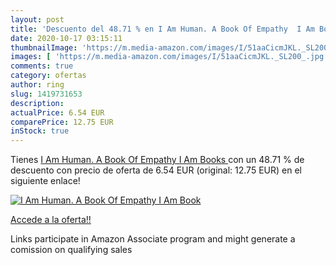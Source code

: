 ```yaml
---
layout: post
title: 'Descuento del 48.71 % en I Am Human. A Book Of Empathy  I Am Book'
date: 2020-10-17 03:15:11
thumbnailImage: 'https://m.media-amazon.com/images/I/51aaCicmJKL._SL200_.jpg'
images: [ 'https://m.media-amazon.com/images/I/51aaCicmJKL._SL200_.jpg' ]
comments: true
category: ofertas
author: ring
slug: 1419731653
description:
actualPrice: 6.54 EUR
comparePrice: 12.75 EUR
inStock: true
---
```


Tienes [I Am Human. A Book Of Empathy  I Am Books ](https://www.amazon.es/dp/1419731653/?tag=tolees-21) con un 48.71 % de descuento con precio de oferta de 6.54 EUR (original: 12.75 EUR) en el siguiente enlace!

[![I Am Human. A Book Of Empathy  I Am Book](https://m.media-amazon.com/images/I/51aaCicmJKL._SL200_.jpg)](https://www.amazon.es/dp/1419731653/?tag=tolees-21)

[Accede a la oferta!!](https://www.amazon.es/dp/1419731653/?tag=tolees-21)

Links participate in Amazon Associate program and might generate a comission on qualifying sales


